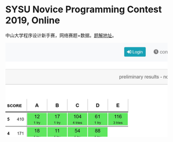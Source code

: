 # SYSU Novice Programming Contest 2019, Online

中山大学程序设计新手赛，网络赛题+数据。[题解地址](https://wu-kan.github.io/posts/acm/%E9%A2%98%E8%A7%A3/SYSU-Novice-Programming-Contest-2019,-Online)。

![榜单](board.png)
